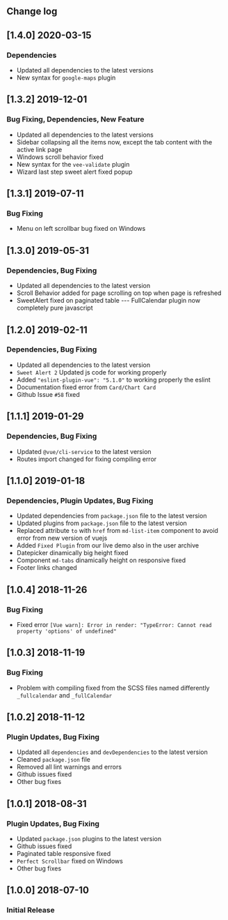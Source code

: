## Change log

## [1.4.0] 2020-03-15
### Dependencies
- Updated all dependencies to the latest versions
- New syntax for `google-maps` plugin

## [1.3.2] 2019-12-01
### Bug Fixing, Dependencies, New Feature
- Updated all dependencies to the latest versions
- Sidebar collapsing all the items now, except the tab content with the active link page
- Windows scroll behavior fixed
- New syntax for the `vee-validate` plugin
- Wizard last step sweet alert fixed popup

## [1.3.1] 2019-07-11
### Bug Fixing
- Menu on left scrollbar bug fixed on Windows

## [1.3.0] 2019-05-31
### Dependencies, Bug Fixing
- Updated all dependencies to the latest version
- Scroll Behavior added for page scrolling on top when page is refreshed
- SweetAlert fixed on paginated table
--- FullCalendar plugin now completely pure javascript


## [1.2.0] 2019-02-11
### Dependencies, Bug Fixing
- Updated all dependencies to the latest version
- `Sweet Alert 2` Updated js code for working properly
- Added `"eslint-plugin-vue": "5.1.0"` to working properly the eslint
- Documentation fixed error from `Card/Chart Card`
- Github Issue `#58` fixed

## [1.1.1] 2019-01-29
### Dependencies, Bug Fixing
- Updated `@vue/cli-service` to the latest version
- Routes import changed for fixing compiling error

## [1.1.0] 2019-01-18
### Dependencies, Plugin Updates, Bug Fixing
- Updated dependencies from `package.json` file to the latest version
- Updated plugins from `package.json` file to the latest version
- Replaced attribute `to` with `href` from `md-list-item` component to avoid error from new version of vuejs
- Added `Fixed Plugin` from our live demo also in the user archive
- Datepicker dinamically big height fixed
- Component `md-tabs` dinamically height on responsive fixed
- Footer links changed

## [1.0.4] 2018-11-26
### Bug Fixing
- Fixed error `[Vue warn]: Error in render: "TypeError: Cannot read property 'options' of undefined"`

## [1.0.3] 2018-11-19
### Bug Fixing
- Problem with compiling fixed from the SCSS files named differently `_fullcalendar` and `_fullCalendar`

## [1.0.2] 2018-11-12
### Plugin Updates, Bug Fixing
- Updated all `dependencies` and `devDependencies` to the latest version
- Cleaned `package.json` file
- Removed all lint warnings and errors
- Github issues fixed
- Other bug fixes

## [1.0.1] 2018-08-31
### Plugin Updates, Bug Fixing
- Updated `package.json` plugins to the latest version
- Github issues fixed
- Paginated table responsive fixed
- `Perfect Scrollbar` fixed on Windows
- Other bug fixes

## [1.0.0] 2018-07-10
### Initial Release
